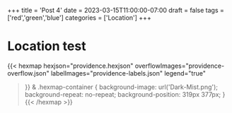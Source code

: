 +++
title = 'Post 4'
date = 2023-03-15T11:00:00-07:00
draft = false
tags = ['red','green','blue']
categories = ['Location']
+++

# Location test
{{< hexmap 
    hexjson="providence.hexjson"
    overflowImages="providence-overflow.json"
    labelImages="providence-labels.json"
    legend="true"
>}}
    & .hexmap-container {
        background-image: url('Dark-Mist.png');
        background-repeat: no-repeat;
        background-position: 319px 377px;
    }
{{< /hexmap >}}